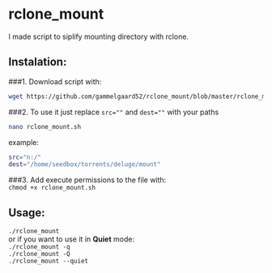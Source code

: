 # rclone_mount
I made script to siplify mounting directory with rclone. <br />

Instalation:
----------
###1. Download script with:
```bash
wget https://github.com/gammelgaard52/rclone_mount/blob/master/rclone_mount.sh
```
###2. To use it just replace `src=""` and `dest=""` with your paths 
```bash
nano rclone_mount.sh
```
example:<br />
```bash
src="n:/"
dest="/home/seedbox/torrents/deluge/mount"
```
###3. Add execute permissions to the file with: <br />
`chmod +x rclone_mount.sh`<br />

Usage:
----------
`./rclone_mount`<br />
or if you want to use it in **Quiet** mode:<br />
`./rclone_mount -q`<br />
`./rclone_mount -Q`<br />
`./rclone_mount --quiet`<br />
